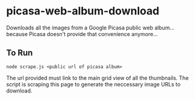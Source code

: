 # picasa-web-album-download
Downloads all the images from a Google Picasa public web album... because Picasa doesn't provide that convenience anymore...

## To Run

`node scrape.js <public url of picasa album>`

The url provided must link to the main grid view of all the thumbnails. The script is scraping this page to generate the neccessary image URLs to download.
